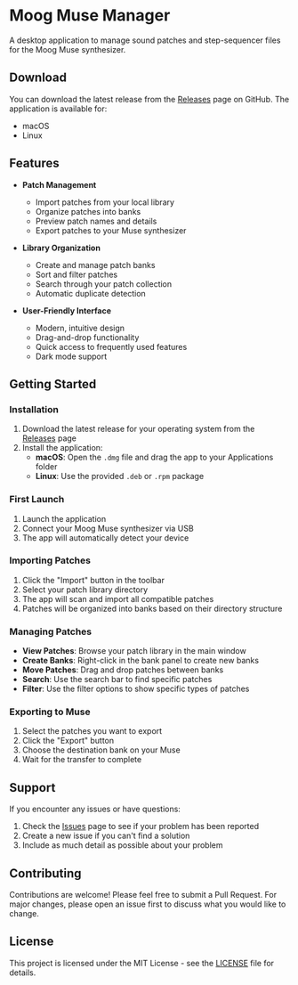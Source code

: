 # Moog Muse Manager

A desktop application to manage sound patches and step-sequencer files for the Moog Muse synthesizer.

## Download

You can download the latest release from the [Releases](https://github.com/jwickard/moog-muse-manager/releases) page on GitHub. The application is available for:
- macOS
- Linux

## Features

- **Patch Management**
  - Import patches from your local library
  - Organize patches into banks
  - Preview patch names and details
  - Export patches to your Muse synthesizer

- **Library Organization**
  - Create and manage patch banks
  - Sort and filter patches
  - Search through your patch collection
  - Automatic duplicate detection

- **User-Friendly Interface**
  - Modern, intuitive design
  - Drag-and-drop functionality
  - Quick access to frequently used features
  - Dark mode support

## Getting Started

### Installation

1. Download the latest release for your operating system from the [Releases](https://github.com/jwickard/moog-muse-manager/releases) page
2. Install the application:
   - **macOS**: Open the `.dmg` file and drag the app to your Applications folder
   - **Linux**: Use the provided `.deb` or `.rpm` package

### First Launch

1. Launch the application
2. Connect your Moog Muse synthesizer via USB
3. The app will automatically detect your device

### Importing Patches

1. Click the "Import" button in the toolbar
2. Select your patch library directory
3. The app will scan and import all compatible patches
4. Patches will be organized into banks based on their directory structure

### Managing Patches

- **View Patches**: Browse your patch library in the main window
- **Create Banks**: Right-click in the bank panel to create new banks
- **Move Patches**: Drag and drop patches between banks
- **Search**: Use the search bar to find specific patches
- **Filter**: Use the filter options to show specific types of patches

### Exporting to Muse

1. Select the patches you want to export
2. Click the "Export" button
3. Choose the destination bank on your Muse
4. Wait for the transfer to complete

## Support

If you encounter any issues or have questions:
1. Check the [Issues](https://github.com/jwickard/moog-muse-manager/issues) page to see if your problem has been reported
2. Create a new issue if you can't find a solution
3. Include as much detail as possible about your problem

## Contributing

Contributions are welcome! Please feel free to submit a Pull Request. For major changes, please open an issue first to discuss what you would like to change.

## License

This project is licensed under the MIT License - see the [LICENSE](LICENSE) file for details. 